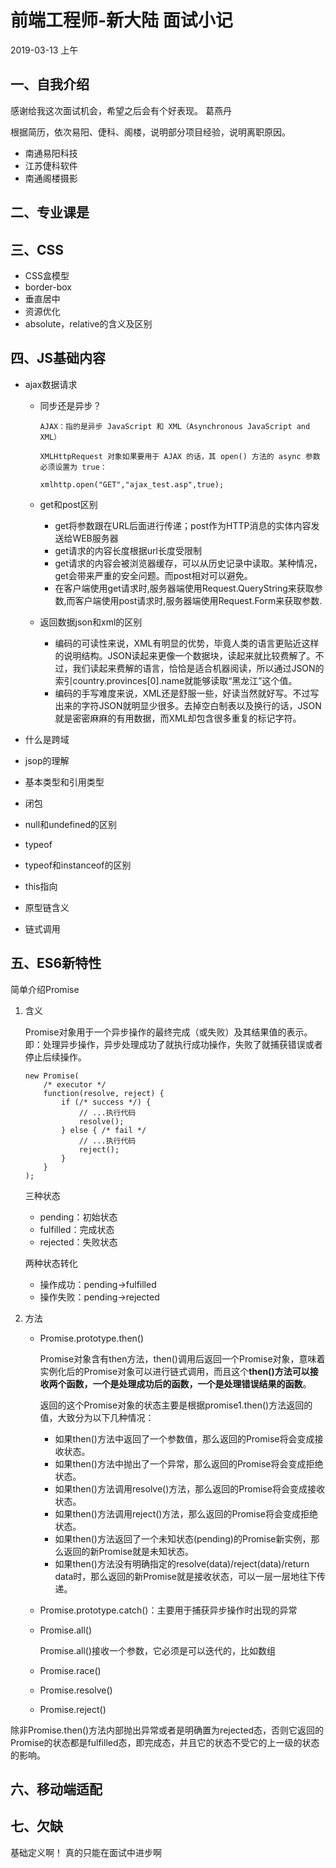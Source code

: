 # 前端工程师-新大陆 面试小记

2019-03-13 上午
## 一、自我介绍
感谢给我这次面试机会，希望之后会有个好表现。
葛燕丹

根据简历，依次易阳、倢科、阁楼，说明部分项目经验，说明离职原因。
- 南通易阳科技
- 江苏倢科软件
- 南通阁楼摄影

## 二、专业课是

## 三、CSS
- CSS盒模型
- border-box
- 垂直居中
- 资源优化
- absolute，relative的含义及区别


## 四、JS基础内容
- ajax数据请求
  - 同步还是异步？

        AJAX：指的是异步 JavaScript 和 XML（Asynchronous JavaScript and XML）

        XMLHttpRequest 对象如果要用于 AJAX 的话，其 open() 方法的 async 参数必须设置为 true：

        xmlhttp.open("GET","ajax_test.asp",true);

  - get和post区别
    - get将参数跟在URL后面进行传递；post作为HTTP消息的实体内容发送给WEB服务器
    - get请求的内容长度根据url长度受限制
    - get请求的内容会被浏览器缓存，可以从历史记录中读取。某种情况，get会带来严重的安全问题。而post相对可以避免。
    - 在客户端使用get请求时,服务器端使用Request.QueryString来获取参数,而客户端使用post请求时,服务器端使用Request.Form来获取参数.
  - 返回数据json和xml的区别
    - 编码的可读性来说，XML有明显的优势，毕竟人类的语言更贴近这样的说明结构。JSON读起来更像一个数据块，读起来就比较费解了。不过，我们读起来费解的语言，恰恰是适合机器阅读，所以通过JSON的索引country.provinces[0].name就能够读取“黑龙江”这个值。
    - 编码的手写难度来说，XML还是舒服一些，好读当然就好写。不过写出来的字符JSON就明显少很多。去掉空白制表以及换行的话，JSON就是密密麻麻的有用数据，而XML却包含很多重复的标记字符。


- 什么是跨域
- jsop的理解
- 基本类型和引用类型
- 闭包
- null和undefined的区别
- typeof
- typeof和instanceof的区别
- this指向
- 原型链含义
- 链式调用

## 五、ES6新特性

简单介绍Promise

1. 含义

    Promise对象用于一个异步操作的最终完成（或失败）及其结果值的表示。即：处理异步操作，异步处理成功了就执行成功操作，失败了就捕获错误或者停止后续操作。

    ```
    new Promise(
        /* executor */
        function(resolve, reject) {
            if (/* success */) {
                // ...执行代码
                resolve();
            } else { /* fail */
                // ...执行代码
                reject();
            }
        }
    );
    ```

    三种状态
    - pending：初始状态
    - fulfilled：完成状态
    - rejected：失败状态
  
    两种状态转化
    - 操作成功：pending->fulfilled
    - 操作失败：pending->rejected

2. 方法
   - Promise.prototype.then()

        Promise对象含有then方法，then()调用后返回一个Promise对象，意味着实例化后的Promise对象可以进行链式调用，而且这个**then()方法可以接收两个函数，一个是处理成功后的函数，一个是处理错误结果的函数**。

        返回的这个Promise对象的状态主要是根据promise1.then()方法返回的值，大致分为以下几种情况：

        - 如果then()方法中返回了一个参数值，那么返回的Promise将会变成接收状态。
        - 如果then()方法中抛出了一个异常，那么返回的Promise将会变成拒绝状态。
        - 如果then()方法调用resolve()方法，那么返回的Promise将会变成接收状态。
        - 如果then()方法调用reject()方法，那么返回的Promise将会变成拒绝状态。
        - 如果then()方法返回了一个未知状态(pending)的Promise新实例，那么返回的新Promise就是未知状态。
        - 如果then()方法没有明确指定的resolve(data)/reject(data)/return data时，那么返回的新Promise就是接收状态，可以一层一层地往下传递。

   - Promise.prototype.catch()：主要用于捕获异步操作时出现的异常

   - Promise.all()

        Promise.all()接收一个参数，它必须是可以迭代的，比如数组
   - Promise.race()
   - Promise.resolve()
   - Promise.reject()

除非Promise.then()方法内部抛出异常或者是明确置为rejected态，否则它返回的Promise的状态都是fulfilled态，即完成态，并且它的状态不受它的上一级的状态的影响。

## 六、移动端适配



## 七、欠缺
基础定义啊！
真的只能在面试中进步啊

